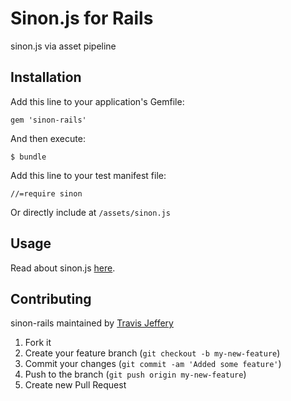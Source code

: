 # Sinon.js for Rails

sinon.js via asset pipeline

## Installation

Add this line to your application's Gemfile:

    gem 'sinon-rails'

And then execute:

    $ bundle

Add this line to your test manifest file:

    //=require sinon

Or directly include at `/assets/sinon.js`

## Usage

Read about sinon.js [here](http://sinonjs.org/).

## Contributing

sinon-rails maintained by [Travis Jeffery](http://github.com/travisjeffery)

1. Fork it
2. Create your feature branch (`git checkout -b my-new-feature`)
3. Commit your changes (`git commit -am 'Added some feature'`)
4. Push to the branch (`git push origin my-new-feature`)
5. Create new Pull Request
